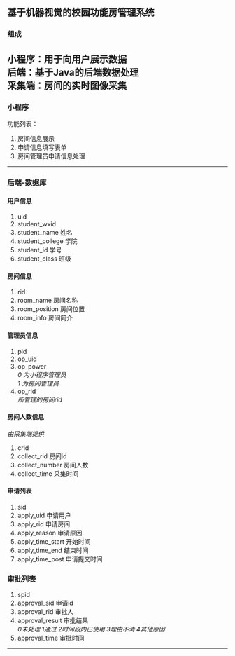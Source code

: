 ## 基于机器视觉的校园功能房管理系统
### 组成
小程序：用于向用户展示数据  
后端：基于Java的后端数据处理  
采集端：房间的实时图像采集
---
### 小程序
功能列表：
1. 房间信息展示
2. 申请信息填写表单
3. 房间管理员申请信息处理
---

### 后端-数据库
#### 用户信息
1. uid
2. student_wxid
3. student_name 姓名
4. student_college 学院
5. student_id 学号
6. student_class 班级

#### 房间信息
1. rid
2. room_name 房间名称
3. room_position 房间位置
4. room_info 房间简介

#### 管理员信息
1. pid
2. op_uid
3. op_power  
*0 为小程序管理员*  
*1 为房间管理员*
4. op_rid  
*所管理的房间rid*

#### 房间人数信息
*由采集端提供*
1. crid
2. collect_rid 房间id
3. collect_number 房间人数
4. collect_time 采集时间

#### 申请列表
1. sid
2. apply_uid 申请用户
3. apply_rid 申请房间
4. apply_reason 申请原因
4. apply_time_start 开始时间
5. apply_time_end 结束时间
6. apply_time_post 申请提交时间

### 审批列表
1. spid
2. approval_sid 申请id
3. approval_rid 审批人
4. approval_result 审批结果  
*0未处理 1通过 2时间段内已使用 3理由不清 4其他原因*
5. approval_time 审批时间
---
